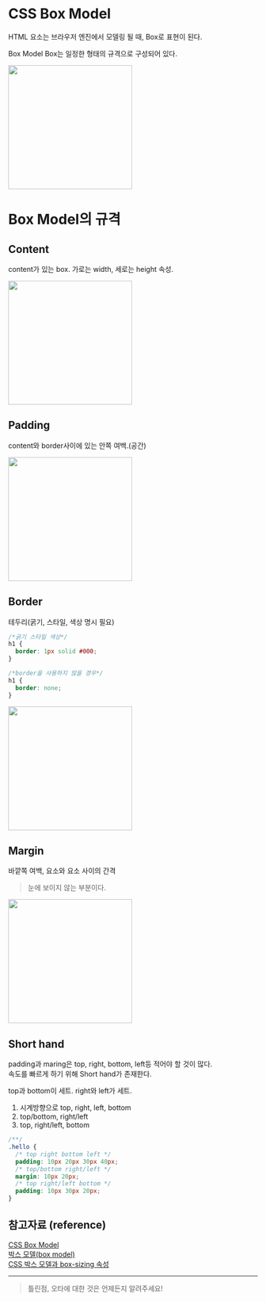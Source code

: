 # CSS Box Model

HTML 요소는 브라우저 엔진에서 모델링 될 때, Box로 표현이 된다.

Box Model
Box는 일정한 형태의 규격으로 구성되어 있다.

<img src="https://user-images.githubusercontent.com/96860670/156191608-3e34e64c-bba3-4af3-a085-744c44d663ab.png" alt="" width="250px" />

# Box Model의 규격

## Content

content가 있는 box.
가로는 width, 세로는 height 속성.

<img src="https://user-images.githubusercontent.com/96860670/156191823-e8f1fbc5-eeb4-4fbb-aa22-011f9446347a.png" alt="" width="250px" />

## Padding

content와 border사이에 있는 안쪽 여백.(공간)

<img src="https://user-images.githubusercontent.com/96860670/156191907-38fc33ef-97e3-41ca-b285-abf9dc015026.png" alt="" width="250px" />

## Border

테두리(굵기, 스타일, 색상 명시 필요)

```css
/*굵기 스타일 색상*/
h1 {
  border: 1px solid #000;
}

/*border을 사용하지 않을 경우*/
h1 {
  border: none;
}
```

<img src="https://user-images.githubusercontent.com/96860670/156192077-82589b0b-d832-4a6c-81c3-785b626f5d31.png" alt="" width="250px" />

## Margin

바깥쪽 여백, 요소와 요소 사이의 간격

> 눈에 보이지 않는 부분이다.

<img src="https://user-images.githubusercontent.com/96860670/156192115-433af669-08eb-4011-afbc-03fef20d4cbc.png" alt="" width="250px" />

## Short hand

padding과 maring은 top, right, bottom, left등 적어야 할 것이 많다.  
속도를 빠르게 하기 위해 Short hand가 존재한다.

top과 bottom이 세트.
right와 left가 세트.

1. 시계방향으로 top, right, left, bottom
2. top/bottom, right/left
3. top, right/left, bottom

```css
/**/
.hello {
  /* top right bottom left */
  padding: 10px 20px 30px 40px;
  /* top/bottom right/left */
  margin: 10px 20px;
  /* top right/left bottom */
  padding: 10px 30px 20px;
}
```

## 참고자료 (reference)

[CSS Box Model](https://www.w3schools.com/css/css_boxmodel.asp)  
[박스 모델(box model)](http://www.tcpschool.com/css/css_boxmodel_boxmodel)  
[CSS 박스 모델과 box-sizing 속성](https://www.daleseo.com/css-box-model/)

---

> 틀린점, 오타에 대한 것은 언제든지 알려주세요!
